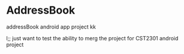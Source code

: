 # AddressBook
addressBook android app project
kk

l;;
just want to test the ability to merg the project for CST2301 android project
